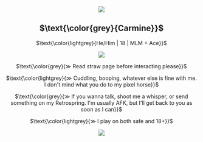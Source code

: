  <div align="center"> <img src="https://files.catbox.moe/k02qyy.webp"> </div>
 <h2 align="center">
  $\text{\color{grey}{Carmine}}$ </h2>
  
 <p align="center"> 
  $\text{\color{lightgrey}{He/Him | 18 | MLM + Ace}}$ </p>
 
 <div align="center"> <img src="https://files.catbox.moe/r39w0s.webp"> </div>

<p align="center"> 
  $\text{\color{grey}{≫ Read straw page before interacting please}}$ </p>

<p align="center"> 
 $\text{\color{lightgrey}{≫ Cuddling, booping, whatever else is fine with me. I don't mind what you do to my pixel horse}}$ </p>

<p align="center">
  $\text{\color{grey}{≫ If you wanna talk, shoot me a whisper, or send something on my Retrospring. I'm usually AFK, but I'll get back to you as soon as I can}}$ </p>

<p align="center"> 
 $\text{\color{lightgrey}{≫ I play on both safe and 18+}}$ </p>

 <div align="center"> <img src="https://files.catbox.moe/pfnc3y.png"> </div>

